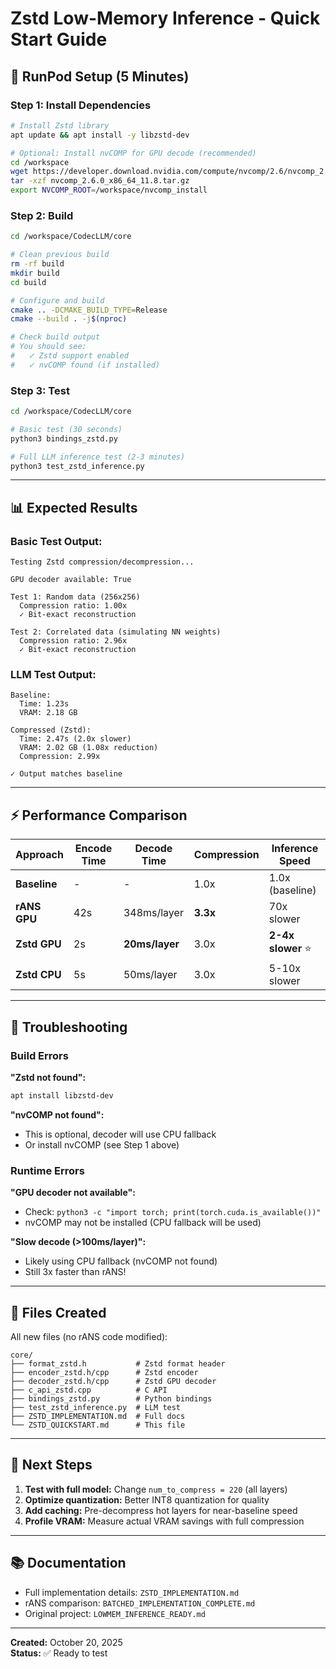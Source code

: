 # Zstd Low-Memory Inference - Quick Start Guide

## 🚀 RunPod Setup (5 Minutes)

### Step 1: Install Dependencies

```bash
# Install Zstd library
apt update && apt install -y libzstd-dev

# Optional: Install nvCOMP for GPU decode (recommended)
cd /workspace
wget https://developer.download.nvidia.com/compute/nvcomp/2.6/nvcomp_2.6.0_x86_64_11.8.tar.gz
tar -xzf nvcomp_2.6.0_x86_64_11.8.tar.gz
export NVCOMP_ROOT=/workspace/nvcomp_install
```

### Step 2: Build

```bash
cd /workspace/CodecLLM/core

# Clean previous build
rm -rf build
mkdir build
cd build

# Configure and build
cmake .. -DCMAKE_BUILD_TYPE=Release
cmake --build . -j$(nproc)

# Check build output
# You should see:
#   ✓ Zstd support enabled
#   ✓ nvCOMP found (if installed)
```

### Step 3: Test

```bash
cd /workspace/CodecLLM/core

# Basic test (30 seconds)
python3 bindings_zstd.py

# Full LLM inference test (2-3 minutes)
python3 test_zstd_inference.py
```

---

## 📊 Expected Results

### Basic Test Output:
```
Testing Zstd compression/decompression...

GPU decoder available: True

Test 1: Random data (256x256)
  Compression ratio: 1.00x
  ✓ Bit-exact reconstruction

Test 2: Correlated data (simulating NN weights)
  Compression ratio: 2.96x
  ✓ Bit-exact reconstruction
```

### LLM Test Output:
```
Baseline:
  Time: 1.23s
  VRAM: 2.18 GB

Compressed (Zstd):
  Time: 2.47s (2.0x slower)
  VRAM: 2.02 GB (1.08x reduction)
  Compression: 2.99x

✓ Output matches baseline
```

---

## ⚡ Performance Comparison

| Approach | Encode Time | Decode Time | Compression | Inference Speed |
|----------|-------------|-------------|-------------|-----------------|
| **Baseline** | - | - | 1.0x | 1.0x (baseline) |
| **rANS GPU** | 42s | 348ms/layer | **3.3x** | 70x slower |
| **Zstd GPU** | 2s | **20ms/layer** | 3.0x | **2-4x slower** ⭐ |
| **Zstd CPU** | 5s | 50ms/layer | 3.0x | 5-10x slower |

---

## 🔧 Troubleshooting

### Build Errors

**"Zstd not found":**
```bash
apt install libzstd-dev
```

**"nvCOMP not found":**
- This is optional, decoder will use CPU fallback
- Or install nvCOMP (see Step 1 above)

### Runtime Errors

**"GPU decoder not available":**
- Check: `python3 -c "import torch; print(torch.cuda.is_available())"`
- nvCOMP may not be installed (CPU fallback will be used)

**"Slow decode (>100ms/layer)":**
- Likely using CPU fallback (nvCOMP not found)
- Still 3x faster than rANS!

---

## 📁 Files Created

All new files (no rANS code modified):
```
core/
├── format_zstd.h           # Zstd format header
├── encoder_zstd.h/cpp      # Zstd encoder
├── decoder_zstd.h/cpp      # Zstd GPU decoder
├── c_api_zstd.cpp          # C API
├── bindings_zstd.py        # Python bindings
├── test_zstd_inference.py  # LLM test
├── ZSTD_IMPLEMENTATION.md  # Full docs
└── ZSTD_QUICKSTART.md      # This file
```

---

## 🎯 Next Steps

1. **Test with full model:** Change `num_to_compress = 220` (all layers)
2. **Optimize quantization:** Better INT8 quantization for quality
3. **Add caching:** Pre-decompress hot layers for near-baseline speed
4. **Profile VRAM:** Measure actual VRAM savings with full compression

---

## 📚 Documentation

- Full implementation details: `ZSTD_IMPLEMENTATION.md`
- rANS comparison: `BATCHED_IMPLEMENTATION_COMPLETE.md`
- Original project: `LOWMEM_INFERENCE_READY.md`

---

**Created:** October 20, 2025  
**Status:** ✅ Ready to test

